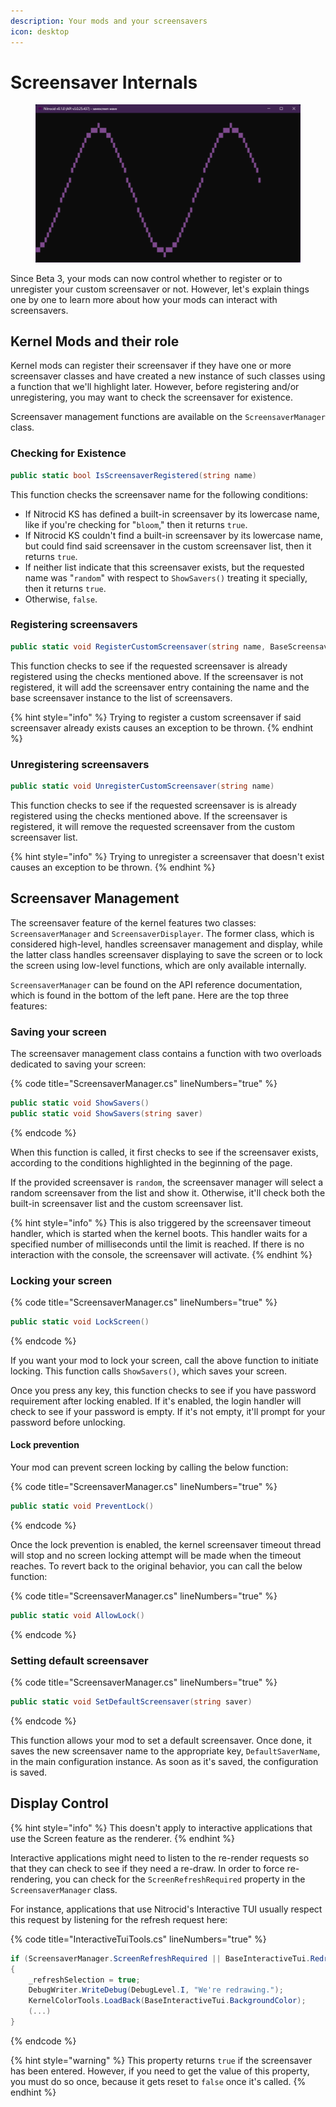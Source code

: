 ```yaml
---
description: Your mods and your screensavers
icon: desktop
---
```


# Screensaver Internals

<figure><img src="../../../.gitbook/assets/068-saver.png" alt=""><figcaption></figcaption></figure>

Since Beta 3, your mods can now control whether to register or to unregister your custom screensaver or not. However, let's explain things one by one to learn more about how your mods can interact with screensavers.

## Kernel Mods and their role

Kernel mods can register their screensaver if they have one or more screensaver classes and have created a new instance of such classes using a function that we'll highlight later. However, before registering and/or unregistering, you may want to check the screensaver for existence.

Screensaver management functions are available on the `ScreensaverManager` class.

### Checking for Existence

```csharp
public static bool IsScreensaverRegistered(string name)
```

This function checks the screensaver name for the following conditions:

* If Nitrocid KS has defined a built-in screensaver by its lowercase name, like if you're checking for "`bloom`," then it returns `true`.
* If Nitrocid KS couldn't find a built-in screensaver by its lowercase name, but could find said screensaver in the custom screensaver list, then it returns `true`.
* If neither list indicate that this screensaver exists, but the requested name was "`random`" with respect to `ShowSavers()` treating it specially, then it returns `true`.
* Otherwise, `false`.

### Registering screensavers

```csharp
public static void RegisterCustomScreensaver(string name, BaseScreensaver screensaver)
```

This function checks to see if the requested screensaver is already registered using the checks mentioned above. If the screensaver is not registered, it will add the screensaver entry containing the name and the base screensaver instance to the list of screensavers.

{% hint style="info" %}
Trying to register a custom screensaver if said screensaver already exists causes an exception to be thrown.
{% endhint %}

### Unregistering screensavers

```csharp
public static void UnregisterCustomScreensaver(string name)
```

This function checks to see if the requested screensaver is is already registered using the checks mentioned above. If the screensaver is registered, it will remove the requested screensaver from the custom screensaver list.

{% hint style="info" %}
Trying to unregister a screensaver that doesn't exist causes an exception to be thrown.
{% endhint %}

## Screensaver Management

The screensaver feature of the kernel features two classes: `ScreensaverManager` and `ScreensaverDisplayer`. The former class, which is considered high-level, handles screensaver management and display, while the latter class handles screensaver displaying to save the screen or to lock the screen using low-level functions, which are only available internally.

`ScreensaverManager` can be found on the API reference documentation, which is found in the bottom of the left pane. Here are the top three features:

### Saving your screen

The screensaver management class contains a function with two overloads dedicated to saving your screen:

{% code title="ScreensaverManager.cs" lineNumbers="true" %}
```csharp
public static void ShowSavers()
public static void ShowSavers(string saver)
```
{% endcode %}

When this function is called, it first checks to see if the screensaver exists, according to the conditions highlighted in the beginning of the page.

If the provided screensaver is `random`, the screensaver manager will select a random screensaver from the list and show it. Otherwise, it'll check both the built-in screensaver list and the custom screensaver list.

{% hint style="info" %}
This is also triggered by the screensaver timeout handler, which is started when the kernel boots. This handler waits for a specified number of milliseconds until the limit is reached. If there is no interaction with the console, the screensaver will activate.
{% endhint %}

### Locking your screen

{% code title="ScreensaverManager.cs" lineNumbers="true" %}
```csharp
public static void LockScreen()
```
{% endcode %}

If you want your mod to lock your screen, call the above function to initiate locking. This function calls `ShowSavers()`, which saves your screen.

Once you press any key, this function checks to see if you have password requirement after locking enabled. If it's enabled, the login handler will check to see if your password is empty. If it's not empty, it'll prompt for your password before unlocking.

#### Lock prevention

Your mod can prevent screen locking by calling the below function:

{% code title="ScreensaverManager.cs" lineNumbers="true" %}
```csharp
public static void PreventLock()
```
{% endcode %}

Once the lock prevention is enabled, the kernel screensaver timeout thread will stop and no screen locking attempt will be made when the timeout reaches. To revert back to the original behavior, you can call the below function:

{% code title="ScreensaverManager.cs" lineNumbers="true" %}
```csharp
public static void AllowLock()
```
{% endcode %}

### Setting default screensaver

{% code title="ScreensaverManager.cs" lineNumbers="true" %}
```csharp
public static void SetDefaultScreensaver(string saver)
```
{% endcode %}

This function allows your mod to set a default screensaver. Once done, it saves the new screensaver name to the appropriate key, `DefaultSaverName`, in the main configuration instance. As soon as it's saved, the configuration is saved.

## Display Control

{% hint style="info" %}
This doesn't apply to interactive applications that use the Screen feature as the renderer.
{% endhint %}

Interactive applications might need to listen to the re-render requests so that they can check to see if they need a re-draw. In order to force re-rendering, you can check for the `ScreenRefreshRequired` property in the `ScreensaverManager` class.

For instance, applications that use Nitrocid's Interactive TUI usually respect this request by listening for the refresh request here:

{% code title="InteractiveTuiTools.cs" lineNumbers="true" %}
```csharp
if (ScreensaverManager.ScreenRefreshRequired || BaseInteractiveTui.RedrawRequired)
{
    _refreshSelection = true;
    DebugWriter.WriteDebug(DebugLevel.I, "We're redrawing.");
    KernelColorTools.LoadBack(BaseInteractiveTui.BackgroundColor);
    (...)
}
```
{% endcode %}

{% hint style="warning" %}
This property returns `true` if the screensaver has been entered. However, if you need to get the value of this property, you must do so once, because it gets reset to `false` once it's called.
{% endhint %}
